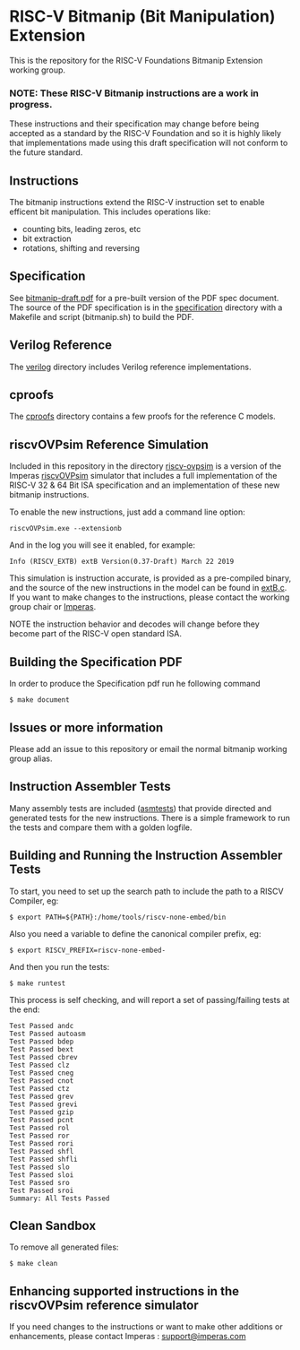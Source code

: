 # RISC-V Bitmanip (Bit Manipulation) Extension

This is the repository for the RISC-V Foundations Bitmanip Extension working group.

### NOTE: These RISC-V Bitmanip instructions are a work in progress.
These instructions and their specification may change before being accepted as a standard by the RISC-V Foundation and so it is highly likely that implementations made using this draft specification will not conform to the future standard.

## Instructions
The bitmanip instructions extend the RISC-V instruction set to enable efficent bit manipulation.
This includes operations like:
 * counting bits, leading zeros, etc
 * bit extraction
 * rotations, shifting and reversing

## Specification 
See [bitmanip-draft.pdf](bitmanip-draft.pdf) for a pre-built version
of the PDF spec document.
The source of the PDF specification is in the [specification](specification) directory with a Makefile and script (bitmanip.sh) to build the PDF.

## Verilog Reference
The [verilog](verilog) directory includes Verilog reference implementations.

## cproofs
The [cproofs](cproofs) directory contains a few proofs for the reference C models.

## riscvOVPsim Reference Simulation
Included in this repository in the directory [riscv-ovpsim](riscv-ovpsim) is a version of the Imperas [riscvOVPsim](riscv-ovpsim/README.md) simulator that includes a full implementation of the RISC-V 32 & 64 Bit ISA specification and an implementation of these new bitmanip instructions. 

To enable the new instructions, just add a command line option:

    riscvOVPsim.exe --extensionb

And in the log you will see it enabled, for example:

    Info (RISCV_EXTB) extB Version(0.37-Draft) March 22 2019

This simulation is instruction accurate, is provided as a pre-compiled binary, and the source of the new instructions in the model can be found in [extB.c](Imperas/ImperasLib/source/riscv.ovpworld.org/intercept/extB/1.0/model/extB.c). If you want to make changes to the instructions, please contact the working group chair or [Imperas](mailto:info@imperas.com).

NOTE the instruction behavior and decodes will change before they become part of the RISC-V open standard ISA.

## Building the Specification PDF
In order to produce the Specification pdf run he following command

    $ make document

## Issues or more information
Please add an issue to this repository or email the normal bitmanip working group alias.

## Instruction Assembler Tests
Many assembly tests are included ([asmtests](asmtests)) that provide directed and generated tests for the new instructions. There is a simple framework to run the tests and compare them with a golden logfile.

## Building and Running the Instruction Assembler Tests
To start, you need to set up the search path to include the path to a RISCV Compiler, eg:

    $ export PATH=${PATH}:/home/tools/riscv-none-embed/bin
    
Also you need a variable to define the canonical compiler prefix, eg:

    $ export RISCV_PREFIX=riscv-none-embed-
    
And then you run the tests:

    $ make runtest
    
This process is self checking, and will report a set of passing/failing tests at the end:

    Test Passed andc
    Test Passed autoasm
    Test Passed bdep
    Test Passed bext
    Test Passed cbrev
    Test Passed clz
    Test Passed cneg
    Test Passed cnot
    Test Passed ctz
    Test Passed grev
    Test Passed grevi
    Test Passed gzip
    Test Passed pcnt
    Test Passed rol
    Test Passed ror
    Test Passed rori
    Test Passed shfl
    Test Passed shfli
    Test Passed slo
    Test Passed sloi
    Test Passed sro
    Test Passed sroi
    Summary: All Tests Passed

## Clean Sandbox
To remove all generated files:

    $ make clean
 
## Enhancing supported instructions in the riscvOVPsim reference simulator
If you  need changes to the instructions or want to make other additions or enhancements, please contact Imperas : support@imperas.com

